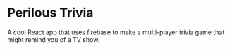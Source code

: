 # Perilous Trivia

A cool React app that uses firebase to make a multi-player trivia game that might remind you of a TV show.